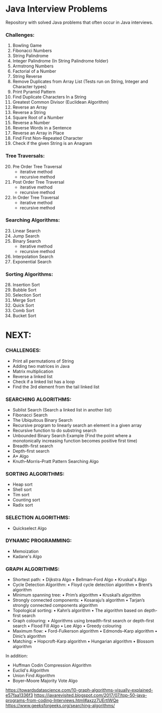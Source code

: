 # Java Interview Problems
Repository with solved Java problems that often occur in Java interviews.

### Challenges:
 1.  Bowling Game
 2.  Fibonacci Numbers
 3. String Palindrome
 4. Integer Palindrome (In String Palindrome folder)
 5. Armstrong Numbers
 6. Factorial of a Number
 7. String Reverse
 8. Remove Duplicates from Array List (Tests run on String, Integer and Character types)
 9. Print Pyramid Pattern
 10. Find Duplicate Characters In a String
 11. Greatest Common Divisor (Euclidean Algorithm)
 12. Reverse an Array
 13. Reverse a String
 14. Square Root of a Number
 15. Reverse a Number
 16. Reverse Words in a Sentence
 17. Reverse an Array in Place
 18. Find First Non-Repeated Character
 19. Check if the given String is an Anagram

### Tree Traversals:
 20. Pre Order Tree Traversal
      - iterative method
      - recursive method
 21. Post Order Tree Traversal
      - iterative method
      - recursive method
 22. In Order Tree Traversal
      - iterative method
      - recursive method

### Searching Algorithms:
  23. Linear Search
  24. Jump Search
  25. Binary Search
      - iterative method
      - recursive method
  26. Interpolation Search
  27. Exponential Search
      
### Sorting Algorithms:
  28. Insertion Sort
  29. Bubble Sort
  30. Selection Sort
  31. Merge Sort
  32. Quick Sort
  33. Comb Sort
  34. Bucket Sort
 
# NEXT:
 
### CHALLENGES:
 - Print all permutations of String
 - Adding two matrices in Java
 - Matrix multiplication
 - Reverse a linked list
 - Check if a linked list has a loop
 - Find the 3rd element from the tail linked list
 
### SEARCHING ALGORITHMS:
 - Sublist Search (Search a linked list in another list)
 - Fibonacci Search
 - The Ubiquitous Binary Search
 - Recursive program to linearly search an element in a given array
 - Recursive function to do substring search
 - Unbounded Binary Search Example (Find the point where a monotonically increasing function becomes positive first time)
 - Breadth-first search
 - Depth-first search
 - A* Algo
 - Knuth–Morris–Pratt Pattern Searching Algo

### SORTING ALGORITHMS:
 - Heap sort
 - Shell sort
 - Tim sort
 - Counting sort
 - Radix sort
 
### SELECTION ALGORITHMS:
 - Quickselect Algo
 
### DYNAMIC PROGRAMMING:
 - Memoization
 - Kadane's Algo

### GRAPH ALGORITHMS:
 - Shortest path:
     • Dijkstra Algo
     • Bellman–Ford Algo
     • Kruskal's Algo
 - Cycle Detection Algorithm:
     • Floyd cycle detection algorithm
     • Brent’s algorithm
 - Minimum spanning tree:
     • Prim’s algorithm
     • Kruskal’s algorithm
 - Strongly connected components:
     • Kosaraju’s algorithm
     • Tarjan’s strongly connected components algorithm
 - Topological sorting:
     • Kahn’s algorithm
     • The algorithm based on depth-first search
 - Graph colouring:
     • Algorithms using breadth-first search or depth-first search
     • Flood Fill Algo
     • Lee Algo
     • Greedy colouring
 - Maximum flow:
     • Ford-Fulkerson algorithm
     • Edmonds–Karp algorithm
     • Dinic’s algorithm
 - Matching:
     • Hopcroft-Karp algorithm
     • Hungarian algorithm
     • Blossom algorithm



In addition:
- Huffman Codin Compression Algorithm
- Euclid's Algorithm
- Union Find Algorithm
- Boyer–Moore Majority Vote Algo





https://towardsdatascience.com/10-graph-algorithms-visually-explained-e57faa1336f3
https://javarevisited.blogspot.com/2017/07/top-50-java-programs-from-coding-Interviews.html#axzz7UErtIWQe
https://www.geeksforgeeks.org/searching-algorithms/
